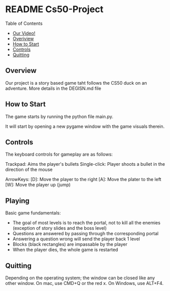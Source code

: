 # README Cs50-Project


Table of Contents

- [Our Video!](https://youtu.be/W3D0rbpKQ80)
- [Overiview](#overview)
- [How to Start](#how-to-start)
- [Controls](#controls)
- [Quitting](#quitting)

## Overview
Our project is a story based game taht follows the CS50 duck on an adventure. More details in the DEGISN.md file

## How to Start
The game starts by running the python file main.py.

It will start by opening a new pygame window with the game visuals therein. 

## Controls
The keyboard controls for gameplay are as follows:

Trackpad: Aims the player's bullets
Single-click: Player shoots a bullet in the direction of the mouse

ArrowKeys:
\[D\]: Move the player to the right
\[A\]: Move the plater to the left
\[W\]: Move the player up (jump)


## Playing

Basic game fundamentals: 
- The goal of most levels is to reach the portal, not to kill all the enemies (exception of story slides and the boss level)
- Questions are answered by passing through the corresponding portal
- Answering a question wrong will send the player back 1 level
- Blocks (black rectangles) are impassable by the player
- When the player dies, the whole game is restarted

## Quitting
Depending on the operating system; the window can be closed like any other window. On mac, use CMD+Q or the red x. On Windows, use ALT+F4. 



